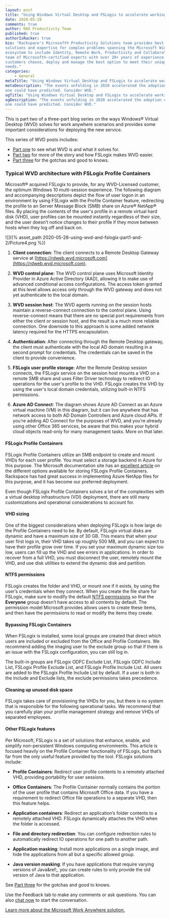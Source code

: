 ```yaml
---
layout: post
title: "Using Windows Virtual Desktop and FSLogix to accelerate working from home: Part 2"
date: 2020-05-28
comments: true
author: RAX Productivity Team
published: true
authorIsRacker: true
bio: "Rackspace's Microsoft® Productivity Solutions team provides best practice
solutions and expertise for complex problems spanning the Microsoft Windows
ecosystem to include Identity, Remote Work, Productivity and Collaboration. Our
team of Microsoft®-certified experts with over 20+ years of experience helps
customers choose, deploy and manage the best option to meet their unique business
needs."
categories:
    - General
metaTitle: "Using Windows Virtual Desktop and FSLogix to accelerate working from home: Part 2"
metaDescription: "The events unfolding in 2020 accelerated the adoption of remote work in ways no
one could have predicted. Consider WVD."
ogTitle: "Using Windows Virtual Desktop and FSLogix to accelerate working from home: Part 2"
ogDescription: "The events unfolding in 2020 accelerated the adoption of remote work in ways no
one could have predicted. Consider WVD."
---
```


This is part two of a three-part blog series on the ways Windows® Virtual Desktop
(WVD)  solves for work anywhere scenarios and provides some important
considerations for deploying the new service.

<!--more-->

This series of WVD posts includes:

- [Part one](https://developer.rackspace.com/blog/using-wvd-and-fslogix-part1/) to see what WVD is and what it solves for.
- [Part two](https://developer.rackspace.com/blog/using-wvd-and-fslogix-part2/) for more of the story and how FSLogix makes WVD easier.
- [Part three](https://developer.rackspace.com/blog/using-wvd-and-fslogix-part3/) for the gotchas and good to knows.

### Typical WVD architecture with FSLogix Profile Containers

Microsoft&reg; acquired FSLogix to provide, for any WVD-Licensed customer, the
optimum Windows 10 multi-session experience. The following diagram and
accompanying descriptions depict the flow of user logon in an environment by using
FSLogix with the Profile Container feature, redirecting the profile to an Server
Message Block (SMB) share on Azure&reg; NetApp&reg; files. By placing the contents
of the user's profile in a remote virtual hard disk (VHD), user profiles can be
mounted instantly regardless of their size, and the user doesn’t notice changes
to their profile if they move between hosts when they log off and back on.

![]({% asset_path 2020-05-28-using-wvd-and-fslogix-part1-and-2/Picture4.png %})

1.	**Client connection**: The client connects to a Remote Desktop Gateway service
   at [https://rdweb.wvd.microsoft.com](https://rdweb.wvd.microsoft.com).

2.	**WVD control plane**: The WVD control plane uses Microsoft Identity Provider
   in Azure Active Directory (AAD), allowing it to make use of advanced
   conditional access configurations. The access token granted at this level
   allows access only through the WVD gateway and does not yet authenticate to
   the local domain.

3.	**WVD session host**: The WVD agents running on the session hosts maintain a
   reverse-connect connection to the control plane. Using reverse-connect means
   that there are no special port requirements from either the client or session
   host, and the result is a much more reliable connection. One downside to this
   approach is some added network latency required for the HTTPS encapsulation.

4.	**Authentication**: After connecting through the Remote Desktop gateway, the
   client must authenticate with the local AD domain resulting in a second prompt
   for credentials. The credentials can be saved in the client to provide convenience.

5.	**FSLogix user profile storage**: After the Remote Desktop session connects,
   the FSLogix service on the session host mounts a VHD on a remote SMB share
   and uses Filter Driver technology to redirect IO operations for the user's
   profile to the VHD. FSLogix creates the VHD by using the user's local domain
   credentials, utilizing built-in NTFS permissions.

6.	**Azure AD Connect**: The diagram shows Azure AD Connect as an Azure virtual
   machine (VM) in this diagram, but it can live anywhere that has network access
   to both AD Domain Controllers and Azure cloud APIs. If you’re adding AD Connect
   for the purposes of WVD, and you’re already using other Office 365 services,
   be aware that this makes your hybrid cloud objects read-only for many
   management tasks. More on that later.

#### FSLogix Profile Containers

FSLogix Profile Containers utilize an SMB endpoint to create and mount VHDs for
each user profile. You must select a storage backend in Azure for this purpose.
The Microsoft documentation site has an
[excellent article](https://docs.microsoft.com/en-us/azure/virtual-desktop/fslogix-containers-azure-files)
on the different options available for storing FSLogix Profile Containers.
Rackspace has had great success in implementing Azure NetApp files for this
purpose, and it has become our preferred deployment.

Even though FSLogix Profile Containers solves a lot of the complexities with a
virtual desktop infrastructure (VDI) deployment, there are still many
customizations and operational considerations to account for.

#### VHD sizing

One of the biggest considerations when deploying FSLogix is how large do the
Profile Containers need to be. By default, FSLogix virtual disks are dynamic
and have a maximum size of 30 GB. This means that when your user first logs in,
their VHD takes up roughly 500 MB, and you can expect to have their profile grow
over time. If you set your maximum dynamic size too low, users can fill up the
VHD and see errors in applications. In order to recover from a full VHD, you
must disconnect the user, remotely mount the VHD, and use disk utilities to
extend the dynamic disk and partition.

#### NTFS permissions

FSLogix creates the folder and VHD, or mount one if it exists, by using the
user’s credentials when they connect. When you create the file share for FSLogix,
make sure to modify the default
[NTFS permissions](https://docs.microsoft.com/en-us/fslogix/fslogix-storage-config-ht)
so that the **Everyone** group doesn’t have access to all contents by default.
The permission model Microsoft provides allows users to create these items, and
then have the permissions to read or modify the items they create.

#### Bypassing FSLogix Containers

When FSLogix is installed, some local groups are created that direct which users
are included or excluded from the Office and Profile Containers. We recommend
adding the imaging user to the exclude group so that if there is an issue with
the FSLogix configuration, you can still log in.

The built-in groups are FSLogix ODFC Exclude List, FSLogix ODFC Include List,
FSLogix Profile Exclude List, and FSLogix Profile Include List. All users are
added to the FSLogix Profile Include List by default. If a user is both in the
Include and Exclude lists, the exclude permissions takes precedence.

#### Cleaning up unused disk space

FSLogix takes care of provisioning the VHDs for you, but there is no system that
is responsible for the following operational tasks. We recommend that you
carefully plan your profile management strategy and  remove VHDs of separated
employees.

#### Other FSLogix features

Per Microsoft, FSLogix is a set of solutions that enhance, enable, and simplify
non-persistent Windows computing environments. This article is focused heavily
on the Profile Container functionality of FSLogix, but that’s far from the only
useful feature provided by the tool. FSLogix solutions include:

- **Profile Containers**: Redirect user profile contents to a remotely attached
  VHD, providing portability for user sessions.

- **Office Containers**: The Profile Container normally contains the portion of
  the user profile that contains Microsoft Office data. If you have a requirement
  to redirect Office file operations to a separate VHD, then this feature helps.

- **Application containers**: Redirect an application’s folder contents to
  a remotely attached VHD. FSLogix dynamically attaches the VHD when the folder
  is accessed.

- **File and directory redirection**: You can configure redirection rules to
  automatically redirect IO operations for one path to another path.

- **Application masking**: Install more applications on a single image, and hide
  the applications from all but a specific allowed group.

- **Java version masking**: If you have applications that require varying versions
  of Java&ref;, you can create rules to only provide the old version of Java to
  that application.

See [Part three](https://developer.rackspace.com/blog/using-wvd-and-fslogix-part3/)
for the gotchas and good to knows.

Use the Feedback tab to make any comments or ask questions. You can also
[chat now](https://www.rackspace.com/#chat) to start the conversation.

<a class="cta teal" id="cta" href="https://www.rackspace.com/lp/work-anywhere-solution-microsoft-offer">Learn more about the Microsoft Work Anywhere solution.</a>
